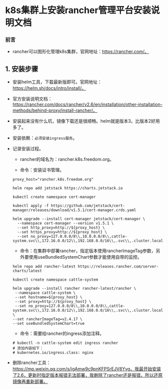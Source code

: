 # k8s集群上安装rancher管理平台安装说明文档

### 前言
- rancher可以图形化管理k8s集群，官网地址：https://rancher.com/。

## 1. 安装步骤
- 安装helm工具，下载最新版即可。官网地址：https://helm.sh/docs/intro/install/。

- 官方安装说明文档：https://rancher.com/docs/rancher/v2.6/en/installation/other-installation-methods/behind-proxy/install-rancher/。

- 安装起来没有什么坑，镜像下载还是很顺畅。helm就是版本3，比版本2好用多了。

- 安装依赖：`必须安装ingress服务`。
    
- 记录安装过程。

    - rancher的域名为：rancher.k8s.freedom.org。

    - 命令：安装证书管理。
    ```
    proxy_host="rancher.k8s.freedom.org"

    helm repo add jetstack https://charts.jetstack.io
    
    kubectl create namespace cert-manager
    
    kubectl apply -f https://github.com/jetstack/cert-manager/releases/download/v1.5.1/cert-manager.crds.yaml
     
    helm upgrade --install cert-manager jetstack/cert-manager \
      --namespace cert-manager --version v1.5.1 \
      --set http_proxy=http://${proxy_host} \
      --set https_proxy=http://${proxy_host} \
      --set no_proxy=127.0.0.0/8\\,10.0.0.0/8\\,cattle-system.svc\\,172.16.0.0/12\\,192.168.0.0/16\\,.svc\\,.cluster.local
    ```
   
   - 命令：在集群中部署rancher，指定版本使用rancherImageTag参数，另外要使用useBundledSystemChart参数才能使用自带的监控。
   ```
   helm repo add rancher-latest https://releases.rancher.com/server-charts/latest
   
   kubectl create namespace cattle-system
   
   helm upgrade --install rancher rancher-latest/rancher \
    --namespace cattle-system \
    --set hostname=${proxy_host} \
    --set proxy=http://${proxy_host} \
    --set no_proxy=127.0.0.0/8\\,10.0.0.0/8\\,cattle-system.svc\\,172.16.0.0/12\\,192.168.0.0/16\\,.svc\\,.cluster.local \
   --set rancherImageTag=v2.4.17 \
   --set useBundledSystemChart=true
   ```
   
   - 命令：需要给rancher的ingress添加注释。
   ```
   # kubectl -n cattle-system edit ingress rancher
   # 添加内容如下：
   # kubernetes.io/ingress.class: nginx
   ```

- 删除rancher工具：https://mp.weixin.qq.com/s/jgAmw9c9pnKFPSrEJV8Yvg。我最开始安装了2.6，更新时指定版本报错无法部署，我删除了rancher还是报错，所以还原镜像再重新部署。
